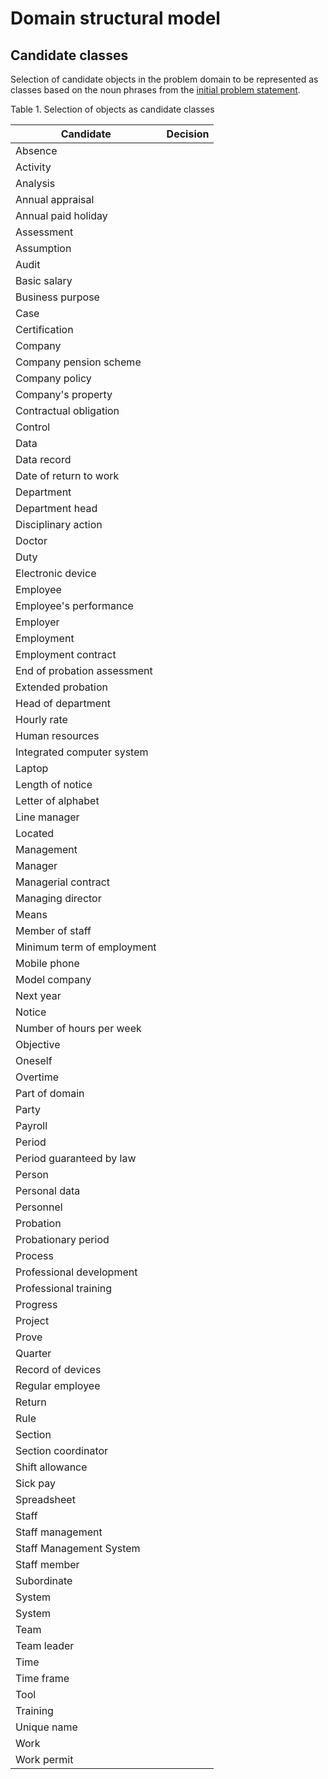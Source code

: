 # Domain structural model

## Candidate classes

Selection of candidate objects in the problem domain to be represented as classes based on the noun phrases from the [initial problem statement](./initial_problem_statement.md).

Table 1. Selection of objects as candidate classes

| Candidate                   | Decision |
| --------------------------- | -------- |
| Absence                     |          |
| Activity                    |          |
| Analysis                    |          |
| Annual appraisal            |          |
| Annual paid holiday         |          |
| Assessment                  |          |
| Assumption                  |          |
| Audit                       |          |
| Basic salary                |          |
| Business purpose            |          |
| Case                        |          |
| Certification               |          |
| Company                     |          |
| Company pension scheme      |          |
| Company policy              |          |
| Company's property          |          |
| Contractual obligation      |          |
| Control                     |          |
| Data                        |          |
| Data record                 |          |
| Date of return to work      |          |
| Department                  |          |
| Department head             |          |
| Disciplinary action         |          |
| Doctor                      |          |
| Duty                        |          |
| Electronic device           |          |
| Employee                    |          |
| Employee's performance      |          |
| Employer                    |          |
| Employment                  |          |
| Employment contract         |          |
| End of probation assessment |          |
| Extended probation          |          |
| Head of department          |          |
| Hourly rate                 |          |
| Human resources             |          |
| Integrated computer system  |          |
| Laptop                      |          |
| Length of notice            |          |
| Letter of alphabet          |          |
| Line manager                |          |
| Located                     |          |
| Management                  |          |
| Manager                     |          |
| Managerial contract         |          |
| Managing director           |          |
| Means                       |          |
| Member of staff             |          |
| Minimum term of employment  |          |
| Mobile phone                |          |
| Model company               |          |
| Next year                   |          |
| Notice                      |          |
| Number of hours per week    |          |
| Objective                   |          |
| Oneself                     |          |
| Overtime                    |          |
| Part of domain              |          |
| Party                       |          |
| Payroll                     |          |
| Period                      |          |
| Period guaranteed by law    |          |
| Person                      |          |
| Personal data               |          |
| Personnel                   |          |
| Probation                   |          |
| Probationary period         |          |
| Process                     |          |
| Professional development    |          |
| Professional training       |          |
| Progress                    |          |
| Project                     |          |
| Prove                       |          |
| Quarter                     |          |
| Record of devices           |          |
| Regular employee            |          |
| Return                      |          |
| Rule                        |          |
| Section                     |          |
| Section coordinator         |          |
| Shift allowance             |          |
| Sick pay                    |          |
| Spreadsheet                 |          |
| Staff                       |          |
| Staff management            |          |
| Staff Management System     |          |
| Staff member                |          |
| Subordinate                 |          |
| System                      |          |
| System                      |          |
| Team                        |          |
| Team leader                 |          |
| Time                        |          |
| Time frame                  |          |
| Tool                        |          |
| Training                    |          |
| Unique name                 |          |
| Work                        |          |
| Work permit                 |          |
